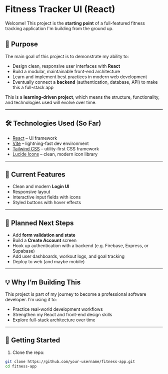 # Fitness Tracker UI (React)

Welcome! This project is the **starting point** of a full-featured fitness tracking application I'm building from the ground up.

## 🚀 Purpose

The main goal of this project is to demonstrate my ability to:
- Design clean, responsive user interfaces with **React**
- Build a modular, maintainable front-end architecture
- Learn and implement best practices in modern web development
- Eventually connect a **backend** (authentication, database, API) to make this a full-stack app

This is a **learning-driven project**, which means the structure, functionality, and technologies used will evolve over time.

---

## 🛠️ Technologies Used (So Far)

- [React](https://reactjs.org/) – UI framework
- [Vite](https://vitejs.dev/) – lightning-fast dev environment
- [Tailwind CSS](https://tailwindcss.com/) – utility-first CSS framework
- [Lucide Icons](https://lucide.dev/) – clean, modern icon library

---

## 📸 Current Features

- Clean and modern **Login UI**
- Responsive layout
- Interactive input fields with icons
- Styled buttons with hover effects

---

## 📅 Planned Next Steps

- Add **form validation and state**
- Build a **Create Account** screen
- Hook up authentication with a backend (e.g. Firebase, Express, or Supabase)
- Add user dashboards, workout logs, and goal tracking
- Deploy to web (and maybe mobile)

---

## 💡 Why I’m Building This

This project is part of my journey to become a professional software developer. I’m using it to:
- Practice real-world development workflows
- Strengthen my React and front-end design skills
- Explore full-stack architecture over time

---

## 📂 Getting Started

1. Clone the repo:
```bash
git clone https://github.com/your-username/fitness-app.git
cd fitness-app
